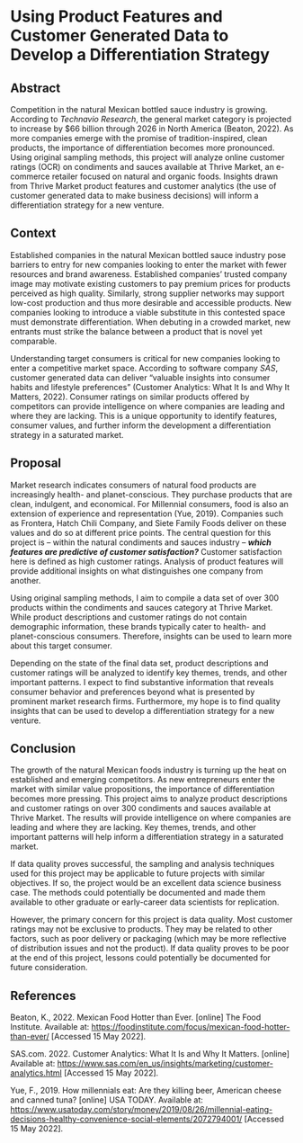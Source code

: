# Using Product Features and Customer Generated Data to Develop a Differentiation Strategy

## Abstract

Competition in the natural Mexican bottled sauce industry is growing. According to *Technavio Research*, the general market category is projected to increase by $66 billion through 2026 in North America (Beaton, 2022). As more companies emerge with the promise of tradition-inspired, clean products, the importance of differentiation becomes more pronounced. Using original sampling methods, this project will analyze online customer ratings (OCR) on condiments and sauces available at Thrive Market, an e-commerce retailer focused on natural and organic foods. Insights drawn from Thrive Market product features and customer analytics (the use of customer generated data to make business decisions) will inform a differentiation strategy for a new venture.

## Context

Established companies in the natural Mexican bottled sauce industry pose barriers to entry for new companies looking to enter the market with fewer resources and brand awareness. Established companies’ trusted company image may motivate existing customers to pay premium prices for products perceived as high quality. Similarly, strong supplier networks may support low-cost production and thus more desirable and accessible products. New companies looking to introduce a viable substitute in this contested space must demonstrate differentiation. When debuting in a crowded market, new entrants must strike the balance between a product that is novel yet comparable.

Understanding target consumers is critical for new companies looking to enter a competitive market space. According to software company *SAS*, customer generated data can deliver “valuable insights into consumer habits and lifestyle preferences” (Customer Analytics: What It Is and Why It Matters, 2022). Consumer ratings on similar products offered by competitors can provide intelligence on where companies are leading and where they are lacking. This is a unique opportunity to identify features, consumer values, and further inform the development a differentiation strategy in a saturated market.

## Proposal

Market research indicates consumers of natural food products are increasingly health- and planet-conscious. They purchase products that are clean, indulgent, and economical. For Millennial consumers, food is also an extension of experience and representation (Yue, 2019). Companies such as Frontera, Hatch Chili Company, and Siete Family Foods deliver on these values and do so at different price points. The central question for this project is – within the natural condiments and sauces industry – ***which features are predictive of customer satisfaction?*** Customer satisfaction here is defined as high customer ratings. Analysis of product features will provide additional insights on what distinguishes one company from another.

Using original sampling methods, I aim to compile a data set of over 300 products within the condiments and sauces category at Thrive Market. While product descriptions and customer ratings do not contain demographic information, these brands typically cater to health- and planet-conscious consumers. Therefore, insights can be used to learn more about this target consumer.

Depending on the state of the final data set, product descriptions and customer ratings will be analyzed to identify key themes, trends, and other important patterns. I expect to find substantive information that reveals consumer behavior and preferences beyond what is presented by prominent market research firms. Furthermore, my hope is to find quality insights that can be used to develop a differentiation strategy for a new venture.

## Conclusion

The growth of the natural Mexican foods industry is turning up the heat on established and emerging competitors. As new entrepreneurs enter the market with similar value propositions, the importance of differentiation becomes more pressing. This project aims to analyze product descriptions and customer ratings on over 300 condiments and sauces available at Thrive Market. The results will provide intelligence on where companies are leading and where they are lacking. Key themes, trends, and other important patterns will help inform a differentiation strategy in a saturated market.

If data quality proves successful, the sampling and analysis techniques used for this project may be applicable to future projects with similar objectives. If so, the project would be an excellent data science business case. The methods could potentially be documented and made them available to other graduate or early-career data scientists for replication.

However, the primary concern for this project is data quality. Most customer ratings may not be exclusive to products. They may be related to other factors, such as poor delivery or packaging (which may be more reflective of distribution issues and not the product). If data quality proves to be poor at the end of this project, lessons could potentially be documented for future consideration.

## References

Beaton, K., 2022. Mexican Food Hotter than Ever. [online] The Food Institute. Available at: <https://foodinstitute.com/focus/mexican-food-hotter-than-ever/> [Accessed 15 May 2022].

SAS.com. 2022. Customer Analytics: What It Is and Why It Matters. [online] Available at: <https://www.sas.com/en_us/insights/marketing/customer-analytics.html> [Accessed 15 May 2022].

Yue, F., 2019. How millennials eat: Are they killing beer, American cheese and canned tuna? [online] USA TODAY. Available at: <https://www.usatoday.com/story/money/2019/08/26/millennial-eating-decisions-healthy-convenience-social-elements/2072794001/> [Accessed 15 May 2022].
